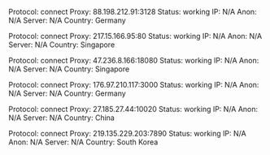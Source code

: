 Protocol: connect
Proxy: 88.198.212.91:3128
Status: working
IP: N/A
Anon: N/A
Server: N/A
Country: Germany

Protocol: connect
Proxy: 217.15.166.95:80
Status: working
IP: N/A
Anon: N/A
Server: N/A
Country: Singapore

Protocol: connect
Proxy: 47.236.8.166:18080
Status: working
IP: N/A
Anon: N/A
Server: N/A
Country: Singapore

Protocol: connect
Proxy: 176.97.210.117:3000
Status: working
IP: N/A
Anon: N/A
Server: N/A
Country: Germany

Protocol: connect
Proxy: 27.185.27.44:10020
Status: working
IP: N/A
Anon: N/A
Server: N/A
Country: China

Protocol: connect
Proxy: 219.135.229.203:7890
Status: working
IP: N/A
Anon: N/A
Server: N/A
Country: South Korea

